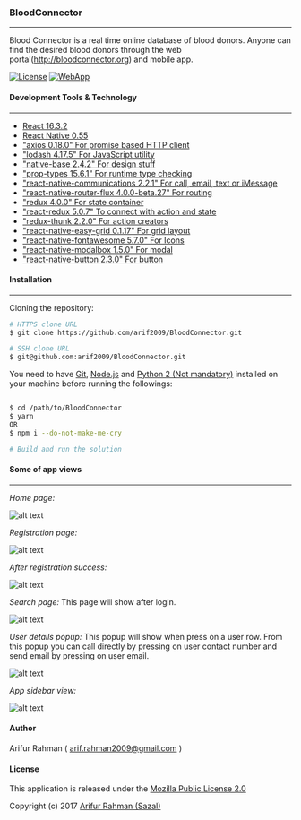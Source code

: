 ### BloodConnector
---
Blood Connector is a real time online database of blood donors. Anyone can find the desired blood donors through the web portal(http://bloodconnector.org) and mobile app.

[![License](https://img.shields.io/badge/license-MPL--2.0-green.svg)](https://opensource.org/licenses/mpl-2.0/)
[![WebApp](https://img.shields.io/badge/bloodconnector-web-brightgreen.svg)](http://bloodconnector.org)

#### Development Tools & Technology
---
* [React 16.3.2](https://reactjs.org/)
* [React Native 0.55](https://facebook.github.io/react-native/)
* ["axios 0.18.0" For promise based HTTP client](https://github.com/axios/axios)
* ["lodash 4.17.5" For JavaScript utility](https://lodash.com/)
* ["native-base 2.4.2" For design stuff](https://nativebase.io/)
* ["prop-types 15.6.1" For runtime type checking](https://www.npmjs.com/package/prop-types)
* ["react-native-communications 2.2.1" For call, email, text or iMessage](https://github.com/anarchicknight/react-native-communications)
* ["react-native-router-flux 4.0.0-beta.27" For routing](https://www.npmjs.com/package/react-native-router-flux)
* ["redux 4.0.0" For state container](https://redux.js.org/)
* ["react-redux 5.0.7" To connect with action and state](https://github.com/reactjs/react-redux)
* ["redux-thunk 2.2.0" For action creators](https://www.npmjs.com/package/redux-thunk)
* ["react-native-easy-grid 0.1.17" For grid layout](https://github.com/GeekyAnts/react-native-easy-grid.git)
* ["react-native-fontawesome 5.7.0" For Icons](https://github.com/entria/react-native-fontawesome.git)
* ["react-native-modalbox 1.5.0" For modal](https://github.com/maxs15/react-native-modalbox.git)
* ["react-native-button 2.3.0" For button](https://github.com/ide/react-native-button.git)

#### Installation
---
Cloning the repository:

```bash
# HTTPS clone URL
$ git clone https://github.com/arif2009/BloodConnector.git

# SSH clone URL
$ git@github.com:arif2009/BloodConnector.git
```

You need to have [Git](https://git-scm.com/), [Node.js](https://nodejs.org/en/) and [Python 2 (Not mandatory)](https://www.python.org/) installed on your machine before running the followings:

```bash

$ cd /path/to/BloodConnector
$ yarn
OR
$ npm i --do-not-make-me-cry

# Build and run the solution
```
#### Some of app views
---
*Home page:*

![alt text](https://github.com/arif2009/BloodConnector/blob/master/screenshots/1_home.png "Home Page")

*Registration page:*

![alt text](https://github.com/arif2009/BloodConnector/blob/master/screenshots/2_register.png "Registration page")

*After registration success:*

![alt text](https://github.com/arif2009/BloodConnector/blob/master/screenshots/3_success_reg.png "Registration success")

*Search page:* This page will show after login.

![alt text](https://github.com/arif2009/BloodConnector/blob/master/screenshots/4_search.png "Search")

*User details popup:* This popup will show when press on a user row. From this popup you can call directly by pressing on user contact number and send email by pressing on user email.

![alt text](https://github.com/arif2009/BloodConnector/blob/master/screenshots/5_details.png "Details popup")

*App sidebar view:*

![alt text](https://github.com/arif2009/BloodConnector/blob/master/screenshots/6_sidebar.png "Details popup")

#### Author
Arifur Rahman ( arif.rahman2009@gmail.com )

#### License

This application is released under the [Mozilla Public License 2.0](https://opensource.org/licenses/mpl-2.0/)

Copyright (c) 2017 [Arifur Rahman (Sazal)](http://arifur-rahman-sazal.blogspot.com/)